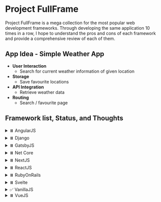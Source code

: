 # Project FullFrame

Project FullFrame is a mega collection for the most popular web development frameworks. Through developing the same application 10 times in a row, I hope to understand the pros and cons of each framework and provide a comprehensive review of each of them.

## App Idea - Simple Weather App

-   **User Interaction**
    -   Search for current weather information of given location
-   **Storage**
    -   Save favourite locations
-   **API Integration**
    -   Retrieve weather data
-   **Routing**
    -   Search / favourite page

## Framework list, Status, and Thoughts

<details>
    <summary>⏸️ AngularJS</summary>    
</details>
<details>
    <summary>⏸️ Django</summary>    
</details>
<details>
    <summary>⏸️ GatsbyJS</summary>    
</details>
<details>
    <summary>⏸️ Net Core</summary>    
</details>
<details>
    <summary>⏸️ NextJS</summary>    
</details>
<details>
    <summary>⏸️ ReactJS</summary>    
</details>
<details>
    <summary>⏸️ RubyOnRails</summary>    
</details>
<details>
    <summary>⏸️ Svelte</summary>    
</details>
<details>
    <summary>✅ VanillaJS</summary>

### Overall Score

```
Rank 1/10
```

### Thoughts

-   Storage is easy to manage with `window.localStorage`
-   Generating new HTML nodes for data display is very convoluted
-   Extremely small codebase, very easy to navigate

</details>
<details>
    <summary>⏸️ VueJS</summary>    
</details>
